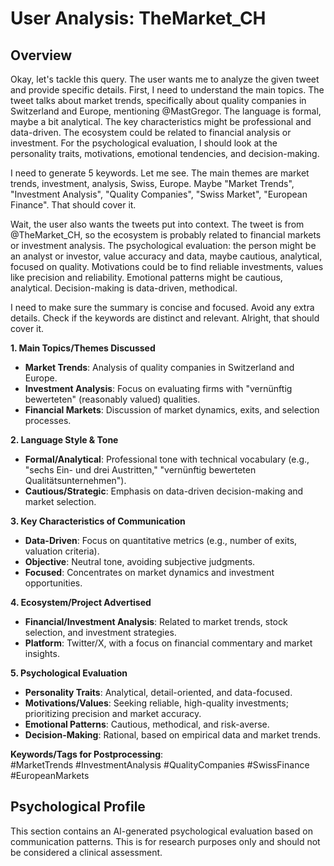 # User Analysis: TheMarket_CH

## Overview

<think>
Okay, let's tackle this query. The user wants me to analyze the given tweet and provide specific details. First, I need to understand the main topics. The tweet talks about market trends, specifically about quality companies in Switzerland and Europe, mentioning @MastGregor. The language is formal, maybe a bit analytical. The key characteristics might be professional and data-driven. The ecosystem could be related to financial analysis or investment. For the psychological evaluation, I should look at the personality traits, motivations, emotional tendencies, and decision-making. 

I need to generate 5 keywords. Let me see. The main themes are market trends, investment, analysis, Swiss, Europe. Maybe "Market Trends", "Investment Analysis", "Quality Companies", "Swiss Market", "European Finance". That should cover it. 

Wait, the user also wants the tweets put into context. The tweet is from @TheMarket_CH, so the ecosystem is probably related to financial markets or investment analysis. The psychological evaluation: the person might be an analyst or investor, value accuracy and data, maybe cautious, analytical, focused on quality. Motivations could be to find reliable investments, values like precision and reliability. Emotional patterns might be cautious, analytical. Decision-making is data-driven, methodical.

I need to make sure the summary is concise and focused. Avoid any extra details. Check if the keywords are distinct and relevant. Alright, that should cover it.
</think>

**1. Main Topics/Themes Discussed**  
- **Market Trends**: Analysis of quality companies in Switzerland and Europe.  
- **Investment Analysis**: Focus on evaluating firms with "vernünftig bewerteten" (reasonably valued) qualities.  
- **Financial Markets**: Discussion of market dynamics, exits, and selection processes.  

**2. Language Style & Tone**  
- **Formal/Analytical**: Professional tone with technical vocabulary (e.g., "sechs Ein- und drei Austritten," "vernünftig bewerteten Qualitätsunternehmen").  
- **Cautious/Strategic**: Emphasis on data-driven decision-making and market selection.  

**3. Key Characteristics of Communication**  
- **Data-Driven**: Focus on quantitative metrics (e.g., number of exits, valuation criteria).  
- **Objective**: Neutral tone, avoiding subjective judgments.  
- **Focused**: Concentrates on market dynamics and investment opportunities.  

**4. Ecosystem/Project Advertised**  
- **Financial/Investment Analysis**: Related to market trends, stock selection, and investment strategies.  
- **Platform**: Twitter/X, with a focus on financial commentary and market insights.  

**5. Psychological Evaluation**  
- **Personality Traits**: Analytical, detail-oriented, and data-focused.  
- **Motivations/Values**: Seeking reliable, high-quality investments; prioritizing precision and market accuracy.  
- **Emotional Patterns**: Cautious, methodical, and risk-averse.  
- **Decision-Making**: Rational, based on empirical data and market trends.  

**Keywords/Tags for Postprocessing**:  
#MarketTrends #InvestmentAnalysis #QualityCompanies #SwissFinance #EuropeanMarkets

## Psychological Profile

This section contains an AI-generated psychological evaluation based on communication patterns. This is for research purposes only and should not be considered a clinical assessment.